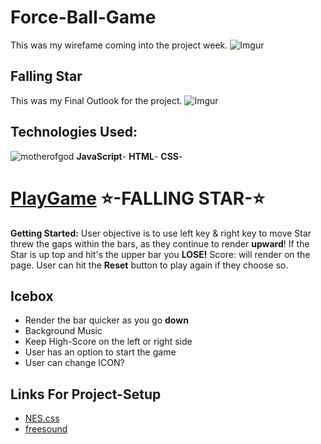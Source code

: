 # Force-Ball-Game

This was my wirefame coming into the project week.
![Imgur](https://i.imgur.com/o1Q8HdV.png)
## Falling Star

This was my Final Outlook for the project.
![Imgur](https://i.imgur.com/SlLC9TN.png)
## Technologies Used:
![motherofgod](https://mdn.mozillademos.org/files/13502/cake.png)
__**JavaScript**__- 
__**HTML**__- 
__**CSS**__-

# [PlayGame](http://w-oatmeal.surge.sh/) ⭐️-FALLING STAR-⭐️ 

**Getting Started:** User objective is to use left key & right key to move Star threw the gaps within the bars, as they continue to render **upward**! If the Star is up top and hit's the upper bar you **LOSE!**
Score: will render on the page. User can hit the **Reset** button to play again if they choose so.

## Icebox
* Render the bar quicker as you go **down**
* Background Music 
* Keep High-Score on the left or right side
* User has an option to start the game
* User can change ICON?


## Links For Project-Setup

* [NES.css](https://nostalgic-css.github.io/NES.css/)
* [freesound](https://freesound.org/)
